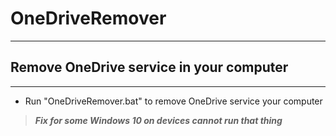 # OneDriveRemover
------
## Remove OneDrive service in your computer</n>
------
* Run "OneDriveRemover.bat" to remove  OneDrive service your computer</n> 

>***Fix for some Windows 10 on devices cannot run that thing***

